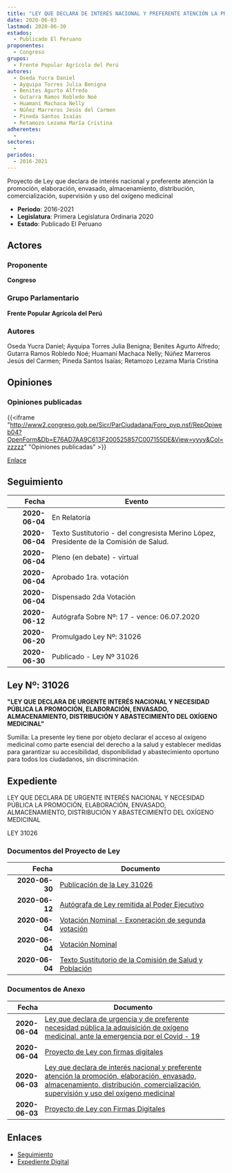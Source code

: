 ```yaml
---
title: "LEY QUE DECLARA DE INTERÉS NACIONAL Y PREFERENTE ATENCIÓN LA PROMOCIÓN, ELABORACIÓN, ENVASADO, ALMACENAMIENTO, DISTRIBUCIÓN, COMERCIALIZACIÓN, SUPERVISIÓN Y USO DEL OXÍGENO MEDICINAL"
date: 2020-06-03
lastmod: 2020-06-30
estados: 
  - Publicado El Peruano
proponentes: 
  - Congreso
grupos: 
  - Frente Popular Agrícola del Perú
autores: 
  - Oseda Yucra Daniel
  - Ayquipa Torres Julia Benigna
  - Benites Agurto Alfredo
  - Gutarra Ramos Robledo Noé
  - Huamaní Machaca Nelly
  - Núñez Marreros Jesús del Carmen
  - Pineda Santos Isaías
  - Retamozo Lezama María Cristina
adherentes: 
  - 
sectores: 
  - 
periodos: 
  - 2016-2021
---
```


Proyecto de Ley que declara de interés nacional y preferente atención la promoción, elaboración, envasado, almacenamiento, distribución, comercialización, supervisión y uso del oxígeno medicinal

- **Periodo**: 2016-2021
- **Legislatura**: Primera Legislatura Ordinaria 2020
- **Estado**: Publicado El Peruano

## Actores

### Proponente

**Congreso**

### Grupo Parlamentario

**Frente Popular Agrícola del Perú**

### Autores

Oseda Yucra Daniel; Ayquipa Torres Julia Benigna; Benites Agurto Alfredo; Gutarra Ramos Robledo Noé; Huamaní Machaca Nelly; Núñez Marreros Jesús del Carmen; Pineda Santos Isaías; Retamozo Lezama María Cristina


## Opiniones

### Opiniones publicadas

{{<iframe "http://www2.congreso.gob.pe/Sicr/ParCiudadana/Foro_pvp.nsf/RepOpiweb04?OpenForm&Db=E76AD7AA9C613F200525857C007155DE&View=yyyy&Col=zzzzz" "Opiniones publicadas" >}}

[Enlace](http://www2.congreso.gob.pe/Sicr/ParCiudadana/Foro_pvp.nsf/RepOpiweb04?OpenForm&Db=E76AD7AA9C613F200525857C007155DE&View=yyyy&Col=zzzzz)

## Seguimiento

| Fecha | Evento |
|------:|--------|
| **2020-06-04** | En Relatoría|
| **2020-06-04** | Texto Sustitutorio - del congresista Merino López, Presidente de la Comisión de Salud.|
| **2020-06-04** | Pleno (en debate) - virtual|
| **2020-06-04** | Aprobado 1ra. votación|
| **2020-06-04** | Dispensado 2da Votación|
| **2020-06-12** | Autógrafa Sobre Nº: 17 - vence: 06.07.2020|
| **2020-06-20** | Promulgado Ley Nº: 31026|
| **2020-06-30** | Publicado - Ley Nº 31026|

## Ley Nº: 31026

**"LEY QUE DECLARA DE URGENTE INTERÉS NACIONAL Y NECESIDAD PÚBLICA LA PROMOCIÓN, ELABORACIÓN, ENVASADO, ALMACENAMIENTO, DISTRIBUCIÓN Y ABASTECIMIENTO DEL OXÍGENO MEDICINAL"**

Sumilla: La presente ley tiene por objeto declarar el acceso al oxígeno medicinal como parte esencial del derecho a la salud y establecer medidas para garantizar su accesibilidad, disponibilidad y abastecimiento oportuno para todos los ciudadanos, sin discriminación.


## Expediente

LEY QUE DECLARA DE URGENTE INTERÉS NACIONAL Y NECESIDAD PÚBLICA LA PROMOCIÓN, ELABORACIÓN, ENVASADO, ALMACENAMIENTO, DISTRIBUCIÓN Y ABASTECIMIENTO DEL OXÍGENO MEDICINAL

LEY 31026


### Documentos del Proyecto de Ley

| Fecha | Documento |
|------:|--------|
| **2020-06-30** | [Publicación de la Ley 31026](http://www.leyes.congreso.gob.pe/Documentos/2016_2021/ADLP/Normas_Legales/31026-LEY.pdf) |
| **2020-06-12** | [Autógrafa de Ley remitida al Poder Ejecutivo](http://www.leyes.congreso.gob.pe/Documentos/2016_2021/ADLP/Texto_Aprobado/AU05429-20200612.pdf) |
| **2020-06-04** | [Votación Nominal - Exoneración de segunda votación](http://www.leyes.congreso.gob.pe/Documentos/2016_2021/Asistencia_y_Votacion/Proyectos_de_Ley/Votacion_Nominal/VNESV05429-20200604.pdf) |
| **2020-06-04** | [Votación Nominal](http://www.leyes.congreso.gob.pe/Documentos/2016_2021/Asistencia_y_Votacion/Proyectos_de_Ley/Votacion_Nominal/VN05429-20200604.pdf) |
| **2020-06-04** | [Texto Sustitutorio de la Comisión de Salud y Población](http://www.leyes.congreso.gob.pe/Documentos/2016_2021/Texto_Sustitutorio/Proyectos_de_Ley/TS05429-20200604.pdf) |

### Documentos de Anexo

| Fecha | Documento |
|------:|--------|
| **2020-06-04** | [Ley que declara de urgencia y de preferente necesidad pública la adquisición de oxígeno medicinal, ante la emergencia por el Covid - 19](http://www.leyes.congreso.gob.pe/Documentos/2016_2021/Proyectos_de_Ley_y_de_Resoluciones_Legislativas/PL05439-20200604.pdf) |
| **2020-06-04** | [Proyecto de Ley con firmas digitales](http://www.leyes.congreso.gob.pe/Documentos/2016_2021/Proyectos_de_Ley_y_de_Resoluciones_Legislativas/Proyectos_Firmas_digitales/PL05439.pdf) |
| **2020-06-03** | [Ley que declara de interés nacional y preferente atención la promoción, elaboración, envasado, almacenamiento, distribución, comercialización, supervisión y uso del oxígeno medicinal](http://www.leyes.congreso.gob.pe/Documentos/2016_2021/Proyectos_de_Ley_y_de_Resoluciones_Legislativas/PL05429-20200603.pdf) |
| **2020-06-03** | [Proyecto de Ley con Firmas Digitales](http://www.leyes.congreso.gob.pe/Documentos/2016_2021/Proyectos_de_Ley_y_de_Resoluciones_Legislativas/Proyectos_Firmas_digitales/PL05429.pdf) |

## Enlaces 

- [Seguimiento](http://www2.congreso.gob.pe/Sicr/TraDocEstProc/CLProLey2016.nsf/f7fff46988ca05b1052578e100829cc7/b2cf598c444de7a90525857d0004c0e9?OpenDocument)
- [Expediente Digital](http://www2.congreso.gob.pe/Sicr/TraDocEstProc/CLProLey2016.nsf/f7fff46988ca05b1052578e100829cc7/b2cf598c444de7a90525857d0004c0e9?OpenDocument&Click=05257FB7005EB655.eb71d0cf91d8294e05256cdf006b5706/$Body/0.1C6C)

